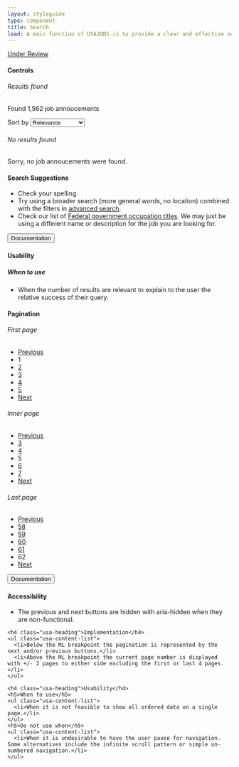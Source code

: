 ```yaml
---
layout: styleguide
type: component
title: Search
lead: A main function of USAJOBS is to provide a clear and effective search. Our search interface is comprised of serveral components including controls, filters, pagination, and results.
---
```


<a href="{{ site.baseurl }}/getting-started/#maturity" class="usa-label maturity under_review">
  Under Review
</a>

<h4 class="usa-heading-alt" id="controls">Controls</h4>
<div class="preview">
  <h6 class="usa-heading-alt">Results found</h6>
  <div class="usajobs-grid usajobs-search-controls">
    <div class="usajobs-search-controls__results-count">
      <p>Found 1,562 job annoucements</p>
    </div>
    <div class="usajobs-search-controls__sort-container">
      <label class="usajobs-search-controls__sort-label" for="search_sort">
        Sort by 
      </label>
      <select class="usajobs-search-controls__sort-control" id="search_sort" name="search_sort">
        <option value="n/a">Relevance</option>
        <option value="OpenDate">Open Date</option>
        <option value="CloseDate">Close Date</option>
        <option value="OrganizationName">Agency</option>
        <option value="PositionTitle">Job Title</option>
        <option value="RemunerationMinimumAmount">Salary Minimum</option>
        <option value="RemunerationMaximumAmount">Salary Maximum</option>
      </select>
    </div>
  </div>

  <h6 class="usa-heading-alt">No results found</h6>
  <div class="usajobs-grid usajobs-search-controls">
    <div class="usajobs-search-controls__results-count">
      <p>Sorry, no job annoucements were found.</p>
      <h4>Search Suggestions</h4>
      <ul>
        <li>Check your spelling.</li>
        <li>Try using a broader search (more general words, no location) combined with the filters in <a href="https://www.usajobs.gov/Search/AdvancedSearch">advanced search</a>.</li>
        <li>Check our list of <a href="https://help.usajobs.gov/index.php/What_occupations_are_available_in_the_federal_government">Federal government occupation titles</a>. We may just be using a different name or description for the job you are looking for.</li>
      </ul>
    </div>
  </div>
</div>

<div class="usa-accordion-bordered usa-accordion-docs">
  <button class="usa-button-unstyled usa-accordion-button"
      aria-expanded="true" aria-controls="collapsible-0">
    Documentation
  </button>
  <div id="collapsible-0" aria-hidden="false" class="usa-accordion-content">
    <h4 class="usa-heading">Usability</h4>
    <h5>When to use</h5>
    <ul class="usa-content-list">
      <li>When the number of results are relevant to explain to the user the relative success of their query.</li>
    </ul>
  </div>
</div>

<h4 class="usa-heading-alt" id="pagination">Pagination</h4>
<div class="preview compact">
  <h6 class="usa-heading-alt">First page</h6>
  <ul class="usajobs-search-pagination">
    <li class="usajobs-search-pagination__previous-page-container is-disabled">
      <a class="usajobs-search-pagination__previous-page" data-ajax="true" data-ajax-begin="ajaxLoading" data-ajax-complete="UpdatePartialViewsNew" data-ajax-failure="ajaxFailed" data-ajax-mode="replace" data-ajax-success="ajaxComplete" data-ajax-update="#results" href="#0" title="Go To Previous Page" aria-hidden="true">Previous</a>
    </li>
    <li class="usajobs-search-pagination__page is-active">
      <span>1</span></li>
    <li class="usajobs-search-pagination__page">
      <a data-ajax="true" data-ajax-begin="ajaxLoading" data-ajax-complete="UpdatePartialViewsNew" data-ajax-failure="ajaxFailed" data-ajax-mode="replace" data-ajax-success="ajaxComplete" data-ajax-update="#results" href="/Search/GetPageResults/?page=2&amp;statusFilter=public" title="Go To Page 2">2</a>
    </li>
    <li class="usajobs-search-pagination__page">
      <a data-ajax="true" data-ajax-begin="ajaxLoading" data-ajax-complete="UpdatePartialViewsNew" data-ajax-failure="ajaxFailed" data-ajax-mode="replace" data-ajax-success="ajaxComplete" data-ajax-update="#results" href="/Search/GetPageResults/?page=3&amp;statusFilter=public" title="Go To Page 3">3</a>
    </li>
    <li class="usajobs-search-pagination__page">
      <a data-ajax="true" data-ajax-begin="ajaxLoading" data-ajax-complete="UpdatePartialViewsNew" data-ajax-failure="ajaxFailed" data-ajax-mode="replace" data-ajax-success="ajaxComplete" data-ajax-update="#results" href="/Search/GetPageResults/?page=4&amp;statusFilter=public" title="Go To Page 4">4</a>
    </li>
    <li class="usajobs-search-pagination__page">
      <a data-ajax="true" data-ajax-begin="ajaxLoading" data-ajax-complete="UpdatePartialViewsNew" data-ajax-failure="ajaxFailed" data-ajax-mode="replace" data-ajax-success="ajaxComplete" data-ajax-update="#results" href="/Search/GetPageResults/?page=5&amp;statusFilter=public" title="Go To Page 5">5</a>
    </li>
    <li class="usajobs-search-pagination__next-page-container">
      <a class="usajobs-search-pagination__next-page" data-ajax="true" data-ajax-begin="ajaxLoading" data-ajax-complete="UpdatePartialViewsNew" data-ajax-failure="ajaxFailed" data-ajax-mode="replace" data-ajax-success="ajaxComplete" data-ajax-update="#results" href="/Search/GetPageResults/?page=2&amp;statusFilter=public" title="Go To Next Page">
        Next
      </a>
    </li>
  </ul>

  <h6 class="usa-heading-alt">Inner page</h6>
  <ul class="usajobs-search-pagination">
    <li class="usajobs-search-pagination__previous-page-container">
      <a class="usajobs-search-pagination__previous-page" data-ajax="true" data-ajax-begin="ajaxLoading" data-ajax-complete="UpdatePartialViewsNew" data-ajax-failure="ajaxFailed" data-ajax-mode="replace" data-ajax-success="ajaxComplete" data-ajax-update="#results" href="/Search/GetPageResults?page=2&amp;statusFilter=public" title="Go To Previous Page">Previous</a>
    </li>
    <li class="usajobs-search-pagination__page">
      <a data-ajax="true" data-ajax-begin="ajaxLoading" data-ajax-complete="UpdatePartialViewsNew" data-ajax-failure="ajaxFailed" data-ajax-mode="replace" data-ajax-success="ajaxComplete" data-ajax-update="#results" href="/Search/GetPageResults/?page=3&amp;statusFilter=public" title="Go To Page 3">3</a>
    </li>
    <li class="usajobs-search-pagination__page">
      <a data-ajax="true" data-ajax-begin="ajaxLoading" data-ajax-complete="UpdatePartialViewsNew" data-ajax-failure="ajaxFailed" data-ajax-mode="replace" data-ajax-success="ajaxComplete" data-ajax-update="#results" href="/Search/GetPageResults/?page=4&amp;statusFilter=public" title="Go To Page 4">4</a>
    </li>
    <li class="usajobs-search-pagination__page is-active">
      <span>5</span>
    </li>
    <li class="usajobs-search-pagination__page">
      <a data-ajax="true" data-ajax-begin="ajaxLoading" data-ajax-complete="UpdatePartialViewsNew" data-ajax-failure="ajaxFailed" data-ajax-mode="replace" data-ajax-success="ajaxComplete" data-ajax-update="#results" href="/Search/GetPageResults/?page=6&amp;statusFilter=public" title="Go To Page 6">6</a>
    </li>
    <li class="usajobs-search-pagination__page">
      <a data-ajax="true" data-ajax-begin="ajaxLoading" data-ajax-complete="UpdatePartialViewsNew" data-ajax-failure="ajaxFailed" data-ajax-mode="replace" data-ajax-success="ajaxComplete" data-ajax-update="#results" href="/Search/GetPageResults/?page=7&amp;statusFilter=public" title="Go To Page 7">7</a>
    </li>
    <li class="usajobs-search-pagination__next-page-container">
      <a class="usajobs-search-pagination__next-page" data-ajax="true" data-ajax-begin="ajaxLoading" data-ajax-complete="UpdatePartialViewsNew" data-ajax-failure="ajaxFailed" data-ajax-mode="replace" data-ajax-success="ajaxComplete" data-ajax-update="#results" href="/Search/GetPageResults/?page=8&amp;statusFilter=public" title="Go To Next Page">
        Next
      </a>
    </li>
  </ul>

  <h6 class="usa-heading-alt">Last page</h6>
  <ul class="usajobs-search-pagination">
    <li class="usajobs-search-pagination__previous-page-container">
      <a class="usajobs-search-pagination__previous-page" data-ajax="true" data-ajax-begin="ajaxLoading" data-ajax-complete="UpdatePartialViewsNew" data-ajax-failure="ajaxFailed" data-ajax-mode="replace" data-ajax-success="ajaxComplete" data-ajax-update="#results" href="/Search/GetPageResults?page=61&amp;statusFilter=public" title="Go To Previous Page">Previous</a>
    </li>
    <li class="usajobs-search-pagination__page">
      <a data-ajax="true" data-ajax-begin="ajaxLoading" data-ajax-complete="UpdatePartialViewsNew" data-ajax-failure="ajaxFailed" data-ajax-mode="replace" data-ajax-success="ajaxComplete" data-ajax-update="#results" href="/Search/GetPageResults/?page=58&amp;statusFilter=public" title="Go To Page 58">58</a>
    </li>
    <li class="usajobs-search-pagination__page">
      <a data-ajax="true" data-ajax-begin="ajaxLoading" data-ajax-complete="UpdatePartialViewsNew" data-ajax-failure="ajaxFailed" data-ajax-mode="replace" data-ajax-success="ajaxComplete" data-ajax-update="#results" href="/Search/GetPageResults/?page=59&amp;statusFilter=public" title="Go To Page 59">59</a>
    </li>
    <li class="usajobs-search-pagination__page">
      <a data-ajax="true" data-ajax-begin="ajaxLoading" data-ajax-complete="UpdatePartialViewsNew" data-ajax-failure="ajaxFailed" data-ajax-mode="replace" data-ajax-success="ajaxComplete" data-ajax-update="#results" href="/Search/GetPageResults/?page=60&amp;statusFilter=public" title="Go To Page 60">60</a>
    </li>
    <li class="usajobs-search-pagination__page">
      <a data-ajax="true" data-ajax-begin="ajaxLoading" data-ajax-complete="UpdatePartialViewsNew" data-ajax-failure="ajaxFailed" data-ajax-mode="replace" data-ajax-success="ajaxComplete" data-ajax-update="#results" href="/Search/GetPageResults/?page=61&amp;statusFilter=public" title="Go To Page 61">61</a>
    </li>
    <li class="usajobs-search-pagination__page is-active">
      <span>62</span>
    </li>
    <li class="usajobs-search-pagination__next-page-container is-disabled">
      <a class="usajobs-search-pagination__next-page" data-ajax="true" data-ajax-begin="ajaxLoading" data-ajax-complete="UpdatePartialViewsNew" data-ajax-failure="ajaxFailed" data-ajax-mode="replace" data-ajax-success="ajaxComplete" data-ajax-update="#results" href="#next" title="Go To Next Page" aria-hidden="true">
        Next
      </a>
    </li>
  </ul>
</div>

<div class="usa-accordion-bordered usa-accordion-docs">
  <button class="usa-button-unstyled usa-accordion-button"
      aria-expanded="true" aria-controls="collapsible-0">
    Documentation
  </button>
  <div id="collapsible-0" aria-hidden="false" class="usa-accordion-content">
    <h4 class="usa-heading">Accessibility</h4>
    <ul class="usa-content-list">
      <li>The previous and next buttons are hidden with aria-hidden when they are non-functional.</li>
    </ul>

    <h4 class="usa-heading">Implementation</h4>
    <ul class="usa-content-list">
      <li>Below the ML breakpoint the pagination is represented by the next and/or previous buttons.</li>
      <li>Above the ML breakpoint the current page number is displayed with +/- 2 pages to either side excluding the first or last 4 pages.</li> 
    </ul>

    <h4 class="usa-heading">Usability</h4>
    <h5>When to use</h5>
    <ul class="usa-content-list">
      <li>When it is not feasible to show all ordered data on a single page.</li>
    </ul>
    <h5>Do not use when</h5>
    <ul class="usa-content-list">
      <li>When it is undesirable to have the user pause for navigation. Some alternatives include the infinite scroll pattern or simple un-numbered navigation.</li>
    </ul>
  </div>
</div>


